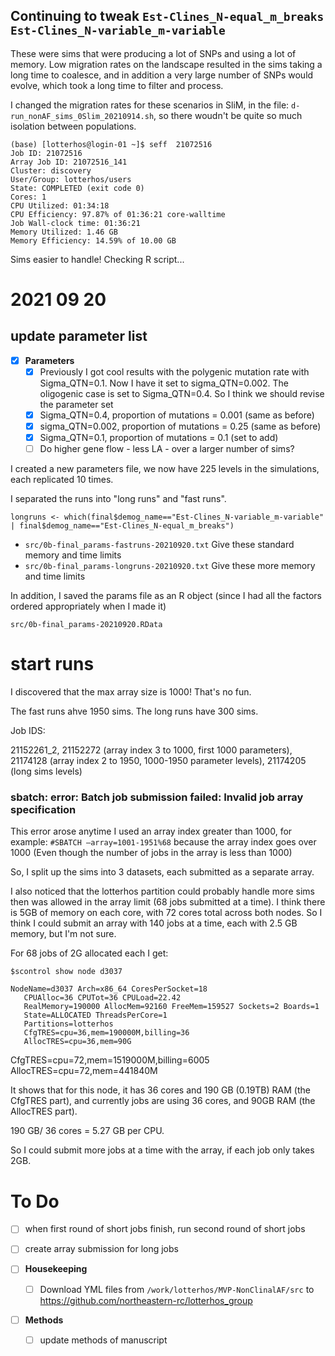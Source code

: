 

## Continuing to tweak `Est-Clines_N-equal_m_breaks` `Est-Clines_N-variable_m-variable`

These were sims that were producing a lot of SNPs and using a lot of memory. 
Low migration rates on the landscape resulted in the sims taking a long time to coalesce, 
and in addition a very large number of SNPs would evolve, which took a long time to filter and process.

I changed the migration rates for these scenarios in SliM, in the file: `d-run_nonAF_sims_0Slim_20210914.sh`, 
so there woudn't be quite so much isolation between populations.

```
(base) [lotterhos@login-01 ~]$ seff  21072516
Job ID: 21072516
Array Job ID: 21072516_141
Cluster: discovery
User/Group: lotterhos/users
State: COMPLETED (exit code 0)
Cores: 1
CPU Utilized: 01:34:18
CPU Efficiency: 97.87% of 01:36:21 core-walltime
Job Wall-clock time: 01:36:21
Memory Utilized: 1.46 GB
Memory Efficiency: 14.59% of 10.00 GB
```

Sims easier to handle! Checking R script...

# 2021 09 20

## update parameter list

- [x] **Parameters**
  - [x]  Previously I got cool results with the polygenic mutation rate with Sigma_QTN=0.1. Now I have it set to sigma_QTN=0.002. The oligogenic case is set to Sigma_QTN=0.4. So I think we should revise the parameter set 
    - [x]  Sigma_QTN=0.4, proportion of mutations = 0.001 (same as before)
    - [x]  sigma_QTN=0.002, proportion of mutations = 0.25 (same as before)
    - [x]  Sigma_QTN=0.1, proportion of mutations = 0.1 (set to add)
  - [ ]  Do higher gene flow - less LA - over a larger number of sims?

I created a new parameters file, we now have 225 levels in the simulations, each replicated 10 times.

I separated the runs into "long runs" and "fast runs".

`longruns <- which(final$demog_name=="Est-Clines_N-variable_m-variable" | final$demog_name=="Est-Clines_N-equal_m_breaks")`

* `src/0b-final_params-fastruns-20210920.txt` Give these standard memory and time limits
* `src/0b-final_params-longruns-20210920.txt` Give these more memory and time limits

In addition, I saved the params file as an R object (since I had all the factors ordered appropriately when I made it)

`src/0b-final_params-20210920.RData`

# start runs

I discovered that the max array size is 1000! That's no fun. 

The fast runs ahve 1950 sims. The long runs have 300 sims.

Job IDS: 

21152261_2, 21152272 (array index 3 to 1000, first 1000 parameters),  21174128 (array index 2 to 1950, 1000-1950 parameter levels), 21174205 (long sims levels)


### sbatch: error: Batch job submission failed: Invalid job array specification

This error arose anytime I used an array index greater than 1000, for example:
`#SBATCH —array=1001-1951%68`  because the array index goes over 1000 (Even though the number of jobs in the array is less than 1000)

So, I split up the sims into 3 datasets, each submitted as a separate array. 

I also noticed that the lotterhos partition could probably handle more sims then was allowed in the array limit (68 jobs submitted at a time). I think there is 5GB of memory on each core, with 72 cores total across both nodes. So I think I could submit an array with 140 jobs at a time, each with 2.5 GB memory, but I'm not sure.

For 68 jobs of 2G allocated each I get:
```
$scontrol show node d3037

NodeName=d3037 Arch=x86_64 CoresPerSocket=18
   CPUAlloc=36 CPUTot=36 CPULoad=22.42
   RealMemory=190000 AllocMem=92160 FreeMem=159527 Sockets=2 Boards=1
   State=ALLOCATED ThreadsPerCore=1
   Partitions=lotterhos
   CfgTRES=cpu=36,mem=190000M,billing=36
   AllocTRES=cpu=36,mem=90G
```
CfgTRES=cpu=72,mem=1519000M,billing=6005
AllocTRES=cpu=72,mem=441840M

It shows that for this node, it has 36 cores and 190 GB (0.19TB) RAM (the CfgTRES part), and currently jobs are using 36 cores, and 90GB RAM (the AllocTRES part).

190 GB/ 36 cores = 5.27 GB per CPU.

So I could submit more jobs at a time with the array, if each job only takes 2GB.

# To Do 

- [ ] when first round of short jobs finish, run second round of short jobs
- [ ] create array submission for long jobs

- [ ] **Housekeeping**
  - [ ] Download YML files from `/work/lotterhos/MVP-NonClinalAF/src` to  https://github.com/northeastern-rc/lotterhos_group

- [ ] **Methods**
  - [ ] update methods of manuscript

